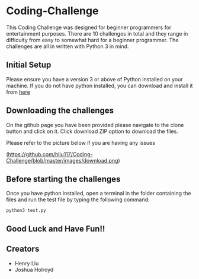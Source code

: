 # Coding-Challenge

This Coding Challenge was designed for beginner programmers for entertainment purposes. There are 10 challenges in total and they range in difficulty from easy to somewhat hard for a beginner programmer. The challenges are all in written with Python 3 in mind.

## Initial Setup

Please ensure you have a version 3 or above of Python installed on your machine. If you do not have python installed, you can download and install it from [here](https://www.python.org/)

## Downloading the challenges

On the github page you have been provided please navigate to the clone button and click on it. Click download ZIP option to download the files.

Please refer to the picture below if you are having any issues

(https://github.com/hliu117/Coding-Challenge/blob/master/images/download.png)

## Before starting the challenges

Once you have python installed, open a terminal in the folder containing the files and run the test file by typing the following command:

```
python3 test.py
```

## Good Luck and Have Fun!!

## Creators

- Henry Liu 
- Joshua Holroyd
